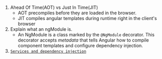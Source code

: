 1. Ahead Of Time(AOT) vs Just In Time(JIT)
	- AOT precompiles before they are loaded in the browser.
	- JIT compiles angular templates during runtime right in the client's browser
2. Explain what an ngModule is.
   - An NgModule is a class marked by the `@NgModule` decorator. This decorator accepts _metadata_ that tells Angular how to compile component templates and configure dependency injection.
3. [`Services and dependency injection`](https://www.crsinfosolutions.com/services-and-dependency-injection-in-angular-interview-questions/#:~:text=A%20service%20in%20Angular%20is,modularity%20within%20your%20Angular%20application)